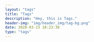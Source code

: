 ```yaml
---
layout: "tags"
title: "Tags"
description: "Hey, this is Tags."
header-img: "img/header_img/tag-bg.png"
date: 2020-03-23 18:23:38
type: "tags"
---
```

